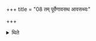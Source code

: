 +++
title = "08 तम् पूर्वेणावसथ आवसथ्यः"

+++

<details><summary>थिते</summary>

8. To the east of it (Sabhya) in the Guest-room, there should be the Āvasathya (fire).
</details>
